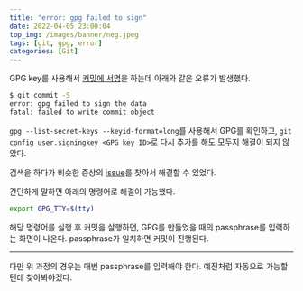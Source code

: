 ```yaml
---
title: "error: gpg failed to sign"
date: 2022-04-05 23:00:04
top_img: /images/banner/neg.jpeg
tags: [git, gpg, error]
categories: [Git]
---
```


GPG key를 사용해서 [커밋에 서명](./ko-gpg-failed-to-sign.md)을 하는데 아래와 같은 오류가 발생했다.
```sh
$ git commit -S 
error: gpg failed to sign the data
fatal: failed to write commit object
```

`gpg --list-secret-keys --keyid-format=long`를 사용해서 GPG를 확인하고, 
`git config user.signingkey <GPG key ID>`로 다시 추가를 해도 모두지 해결이 되지 않았다.

검색을 하다가 비슷한 증상의 [issue](https://github.com/keybase/keybase-issues/issues/2798#issuecomment-498171379)를 찾아서 해결할 수 있었다.

간단하게 말하면 아래의 명령어로 해결이 가능했다.

```sh
export GPG_TTY=$(tty)
```

해당 명령어를 실행 후 커밋을 살행하면, GPG를 만들었을 때의 passphrase를 입력하는 화면이 나온다.
passphrase가 일치하면 커밋이 진행된다.

---

다만 위 과정의 경우는 매번 passphrase를 입력해야 한다. 예전처럼 자동으로 가능할텐데 찾아봐야겠다.